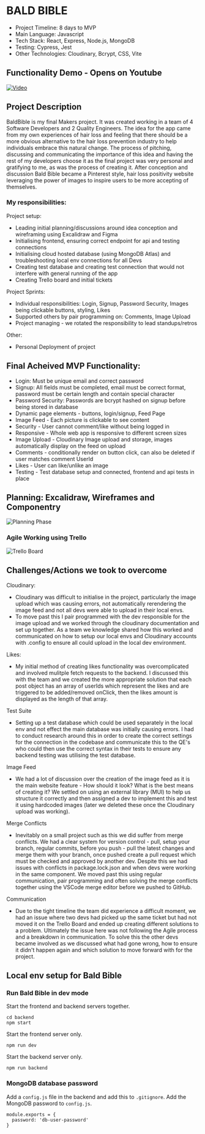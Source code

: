 # BALD BIBLE

- Project Timeline: 8 days to MVP
- Main Language: Javascript
- Tech Stack: React, Express, Node.js, MongoDB
- Testing: Cypress, Jest
- Other Technologies: Cloudinary, Bcrypt, CSS, Vite

## Functionality Demo - Opens on Youtube
[![Video](https://img.youtube.com/vi/RZVKPn00WF8/0.jpg)](https://www.youtube.com/watch?v=RZVKPn00WF8&t=61s)

## Project Description
BaldBible is my final Makers project. It was created working in a team of 4 Software Developers and 2 Quality Engineers. The idea for the app came from my own experiences of hair loss and feeling that there should be a more obvious alternative to the hair loss prevention industry to help individuals embrace this natural change. The process of pitching, discussing and communicating the importance of this idea and having the rest of my developers choose it as the final project was very personal and gratifying to me, as was the process of creating it. After conception and discussion Bald Bible became a Pinterest style, hair loss positivity website leveraging the power of images to inspire users to be more accepting of themselves.

### My responsibilities:
Project setup:
- Leading initial planning/discussions around idea conception and wireframing using Excalidraw and Figma
- Initialising frontend, ensuring correct endpoint for api and testing connections
- Initialising cloud hosted database (using MongoDB Atlas) and troubleshooting local env connections for all Devs
- Creating test database and creating test connection that would not interfere with general running of the app
- Creating Trello board and initial tickets

Project Sprints:
- Individual responsibilities: Login, Signup, Password Security, Images being clickable buttons, styling, Likes
- Supported others by pair programming on: Comments, Image Upload
- Project managing - we rotated the responsibility to lead standups/retros

Other:
- Personal Deployment of project

## Final Acheived MVP Functionality:
- Login: Must be unique email and correct password
- Signup: All fields must be completed, email must be correct format, password must be certain length and contain special character
- Password Security: Passwords are bcrypt hashed on signup before being stored in database
- Dynamic page elements - buttons, login/signup, Feed Page
- Image Feed - Each picture is clickable to see content
- Security - User cannot comment/like without being logged in
- Responsive - Whole web app is responsive to different screen sizes
- Image Upload - Cloudinary Image upload and storage, images automatically display on the feed on upload
- Comments - conditionally render on button click, can also be deleted if user matches comment UserId
- Likes - User can like/unlike an image
- Testing - Test database setup and connected, frontend and api tests in place

## Planning: Excalidraw, Wireframes and Componentry
![Planning Phase](https://res.cloudinary.com/dut4qf1bt/image/upload/v1708419913/Demo%20Videos/BaldBiblePlanning_j14kes.png "Planning Phase")

### Agile Working using Trello
![Trello Board](https://res.cloudinary.com/dut4qf1bt/image/upload/v1708420684/Demo%20Videos/BaldBibleTrello_ezvxtl.png "Trello Board")

## Challenges/Actions we took to overcome

Cloudinary:
- Cloudinary was difficult to initialise in the project, particularly the image upload which was causing errors, not automatically rerendering the image feed and not all devs were able to upload in their local envs.
- To move past this I pair programmed with the dev responsible for the image upload and we worked through the cloudinary documentation and set up together. As a team we knowledge shared how this worked and communicated on how to setup our local envs and Cloudinary accounts with .config to ensure all could upload in the local dev environment. 

Likes:
- My initial method of creating likes functionality was overcomplicated and involved mulitple fetch requests to the backend. I discussed this with the team and we created the more appropriate solution that each post object has an array of userIds which represent the likes and are triggered to be added/removed onClick, then the likes amount is displayed as the length of that array.

Test Suite
- Setting up a test database which could be used separately in the local env and not effect the main database was initially causing errors. I had to conduct research around this in order to create the correct settings for the connection in the codebase and communicate this to the QE's who could then use the correct syntax in their tests to ensure any backend testing was utilising the test database. 

Image Feed
- We had a lot of discussion over the creation of the image feed as it is the main website feature - How should it look? What is the best means of creating it? We settled on using an external library (MUI) to help us structure it correctly and then assigned a dev to implement this and test it using hardcoded images (later we deleted these once the Cloudinary upload was working). 

Merge Conflicts
- Inevitably on a small project such as this we did suffer from merge conflicts. We had a clear system for version control - pull, setup your branch, regular commits, before you push - pull the latest changes and merge them with your branch, once pushed create a pull request which must be checked and approved by another dev. Despite this we had issues with conflicts in package.lock.json and when devs were working in the same component. We moved past this using regular communication, pair programming and often solving the merge conflicts together using the VSCode merge editor before we pushed to GitHub.

Communication
- Due to the tight timeline the team did experience a difficult moment, we had an issue where two devs had picked up the same ticket but had not moved it on the Trello Board and ended up creating different solutions to a problem. Ultimately the issue here was not following the Agile process and a breakdown in communication. To solve this the other devs became involved as we discussed what had gone wrong, how to ensure it didn't happen again and which solution to move forward with for the project.
  
## Local env setup for Bald Bible
### Run Bald Bible in dev mode
Start the frontend and backend servers together.
```
cd backend
npm start
```
Start the frontend server only.
```
npm run dev
```
Start the backend server only.
```
npm run backend
```

### MongoDB database password
Add a `config.js` file in the backend and add this to `.gitignore`.
Add the MongoDB password to `config.js`.
```
module.exports = {
  password: 'db-user-password' 
} 
```
